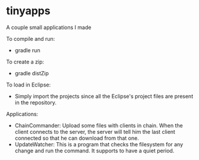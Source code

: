 tinyapps
========

A couple small applications I made

To compile and run:
* gradle run

To create a zip:
* gradle distZip

To load in Eclipse:
* Simply import the projects since all the Eclipse's project files are present in the repository.

Applications:
* ChainCommander: Upload some files with clients in chain. When the client connects to the server, the server will tell him the last client connected so that he can download from that one.
* UpdateWatcher: This is a program that checks the filesystem for any change and run the command. It supports to have a quiet period.
